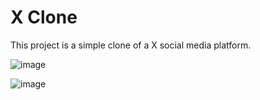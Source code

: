 # X Clone

This project is a simple clone of a X social media platform.

![image](https://github.com/cngzhn06/ReactJS-TailwindCSS-TwitterClone/assets/95685025/fc56c0f8-722c-4c6c-981d-7e7748cbc990)

![image](https://github.com/cngzhn06/ReactJS-TailwindCSS-TwitterClone/assets/95685025/867d9453-1369-4da9-97c5-d244102d57ba)
